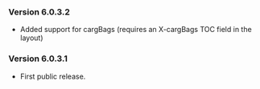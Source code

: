 ### Version 6.0.3.2

* Added support for cargBags (requires an X-cargBags TOC field in the layout)

### Version 6.0.3.1

* First public release.

